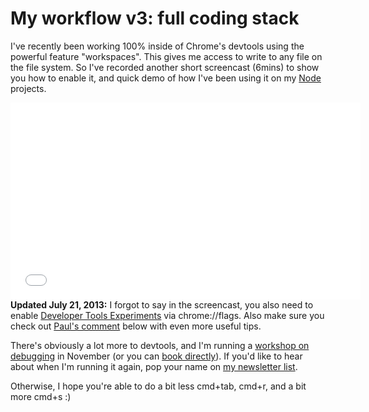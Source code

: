 # My workflow v3: full coding stack

I've recently been working 100% inside of Chrome's devtools using the powerful feature "workspaces". This gives me access to write to any file on the file system. So I've recorded another short screencast (6mins) to show you how to enable it, and quick demo of how I've been using it on my [Node](http://nodejs.org) projects.

<!--more-->

<iframe width="560" height="315" src="//www.youtube.com/embed/X-X9w4Pso5w? vq=hd720" frameborder="0" allowfullscreen></iframe>

<div class="update"><strong>Updated July 21, 2013:</strong> I forgot to say in the screencast, you also need to enable <a href="https://developers.google.com/chrome-developer-tools/docs/settings#experiments">Developer Tools Experiments</a> via chrome://flags. Also make sure you check out <a href="http://remysharp.com/2013/07/18/my-workflow-v3-full-coding-stack/#comment-553512">Paul's comment</a> below with even more useful tips.</div>

There's obviously a lot more to devtools, and I'm running a [workshop on debugging](https://ffconf.org/workshops) in November (or you can [book directly](https://leftlogic.com/training/debug)). If you'd like to hear about when I'm running it again, pop your name on [my newsletter list](http://tinyletter.com/leftlogic).

Otherwise, I hope you're able to do a bit less cmd+tab, cmd+r, and a bit more cmd+s :)
